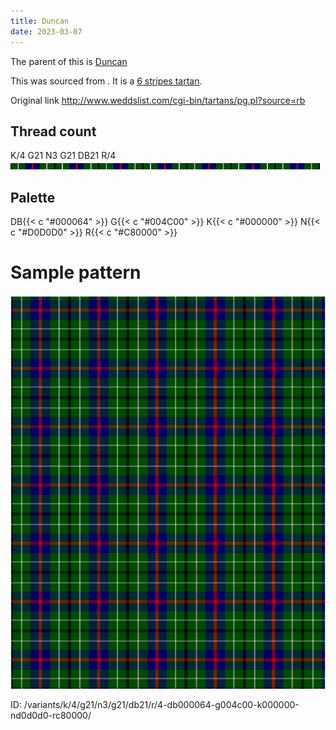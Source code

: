 ```yaml
---
title: Duncan
date: 2023-03-07
---
```

The parent of this is [Duncan](/tartans/k/4/g21/n3/g21/db21/r/4/)


This was sourced from <no value>.  It is a [6 stripes tartan](/stripes/stripes6/).

Original link http://www.weddslist.com/cgi-bin/tartans/pg.pl?source=rb

## Thread count
K/4 G21 N3 G21 DB21 R/4
![Sett](sett.png)

## Palette
DB{{< c "#000064" >}} G{{< c "#004C00" >}} K{{< c "#000000" >}} N{{< c "#D0D0D0" >}} R{{< c "#C80000" >}}

# Sample pattern

![Tartan detail](tartan.png "K/4 G21 N3 G21 DB21 R/4 tartan")

ID: /variants/k/4/g21/n3/g21/db21/r/4-db000064-g004c00-k000000-nd0d0d0-rc80000/